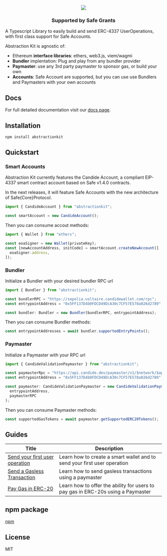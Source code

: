 <!-- PROJECT LOGO -->
<div align="center">
<img src="https://github.com/candidelabs/abstractionkit/assets/7014833/8f28ba83-003c-4ea9-b205-99f38819e09c">
</div>

<div align="center">
  <h3 align="center">Supported by Safe Grants</h3>
</div>

A Typescript Library to easily build and send ERC-4337 UserOperations, with first class support for Safe Accounts.

Abstraction Kit is agnostic of:
- Ethereum **interface libraries**: ethers, web3.js, viem/wagmi
- **Bundler** implentation: Plug and play from any bundler provider
- **Paymaster**: use any 3rd party paymaster to sponsor gas, or build your own
- **Accounts**: Safe Account are supported, but you can use use Bundlers and Paymasters with your own accounts

## Docs

For full detailed documentation visit our [docs page](https://docs.candide.dev/wallet/abstractionkit/introduction). 

## Installation

```bash
npm install abstractionkit
```

## Quickstart

### Smart Accounts

Abstraction Kit currently features the Candide Account, a compliant EIP-4337 smart contract account based on Safe v1.4.0 contracts.

In the next releases, it will feature Safe Accounts with the new architecture of Safe{Core}Protocol. 
```typescript
import { CandideAccount } from "abstractionkit";

const smartAccount = new CandideAccount();
```
Then you can consume accout methods:
```typescript
import { Wallet } from "ethers";

const eoaSigner = new Wallet(privateKey);
const [newAccountAddress, initCode] = smartAccount.createNewAccount([
  eoaSigner.address,
]);
```

### Bundler

Initialize a Bundler with your desired bundler RPC url 
```typescript
import { Bundler } from "abstractionkit";

const bundlerRPC = "https://sepolia.voltaire.candidewallet.com/rpc";
const entrypointAddress = "0x5FF137D4b0FDCD49DcA30c7CF57E578a026d2789";

const bundler: Bundler = new Bundler(bundlerRPC, entrypointAddress);
```
Then you can consume Bundler methods:

```typescript
const entrypointAddresses = await bundler.supportedEntryPoints();
```

### Paymaster
Initialize a Paymaster with your RPC url
```typescript
import { CandideValidationPaymaster } from "abstractionkit";

const paymasterRpc = "https://api.candide.dev/paymaster/v1/$network/$apikey";
const entrypointAddress = "0x5FF137D4b0FDCD49DcA30c7CF57E578a026d2789";

const paymaster: CandideValidationPaymaster = new CandideValidationPaymaster(
  entrypointAddress,
  paymasterRPC
);
```
Then you can consume Paymaster methods:

```typescript
const supportedGasTokens = await paymaster.getSupportedERC20Tokens();
```

## Guides
| Title | Description
| -----------------------------------------------------------------------------------------| -------------------------------------------------------------------------------- |
| [Send your first user operation](https://docs.candide.dev/wallet/guides/getting-started) | Learn how to create a smart wallet and to send your first user operation         |
| [Send a Gasless Transaction](https://docs.candide.dev/wallet/guides/send-gasless-tx)     | Learn how to send gasless transactions using a paymaster                         |
| [Pay Gas in ERC-20](https://docs.candide.dev/wallet/guides/pay-gas-in-erc20)             | Learn how to offer the ability for users to pay gas in ERC-20s using a Paymaster |

## npm package
<a href="https://www.npmjs.com/package/abstractionkit">npm</a>

<!-- LICENSE -->
## License

MIT
